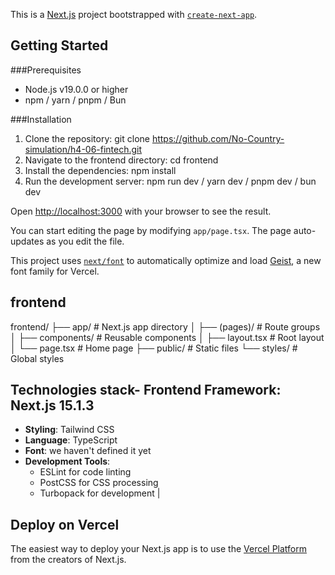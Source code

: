 This is a [Next.js](https://nextjs.org) project bootstrapped with [`create-next-app`](https://nextjs.org/docs/app/api-reference/cli/create-next-app).

## Getting Started
###Prerequisites

- Node.js v19.0.0 or higher
- npm / yarn / pnpm / Bun


###Installation
1. Clone the repository: git clone https://github.com/No-Country-simulation/h4-06-fintech.git
2. Navigate to the frontend directory: cd frontend
3. Install the dependencies: npm install
4. Run the development server: npm run dev / yarn dev / pnpm dev / bun dev

Open [http://localhost:3000](http://localhost:3000) with your browser to see the result.

You can start editing the page by modifying `app/page.tsx`. The page auto-updates as you edit the file.

This project uses [`next/font`](https://nextjs.org/docs/app/building-your-application/optimizing/fonts) to automatically optimize and load [Geist](https://vercel.com/font), a new font family for Vercel.

## frontend

frontend/
├── app/ # Next.js app directory
│ ├── (pages)/ # Route groups
│ ├── components/ # Reusable components
│ ├── layout.tsx # Root layout
│ └── page.tsx # Home page
├── public/ # Static files
└── styles/ # Global styles

## Technologies stack- **Frontend Framework**: Next.js 15.1.3
- **Styling**: Tailwind CSS
- **Language**: TypeScript
- **Font**: we haven't defined it yet
- **Development Tools**:
  - ESLint for code linting
  - PostCSS for CSS processing
  - Turbopack for development
|


## Deploy on Vercel

The easiest way to deploy your Next.js app is to use the [Vercel Platform](https://vercel.com/new?utm_medium=default-template&filter=next.js&utm_source=create-next-app&utm_campaign=create-next-app-readme) from the creators of Next.js.


